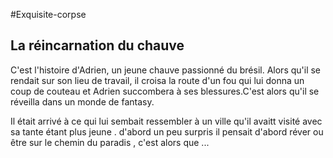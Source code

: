 #Exquisite-corpse

## La réincarnation du chauve

C'est l'histoire d'Adrien, un jeune chauve  passionné du brésil. Alors qu'il se rendait sur son lieu de travail, il croisa la route d'un fou qui lui donna un coup de couteau et Adrien succombera à ses blessures.C'est alors qu'il se réveilla dans un monde de fantasy.

Il était arrivé à ce qui lui sembait ressembler à un ville qu'il avaitt visité avec sa tante étant plus jeune . d'abord un peu surpris il pensait d'abord réver ou être sur le chemin du paradis , c'est alors que ...

